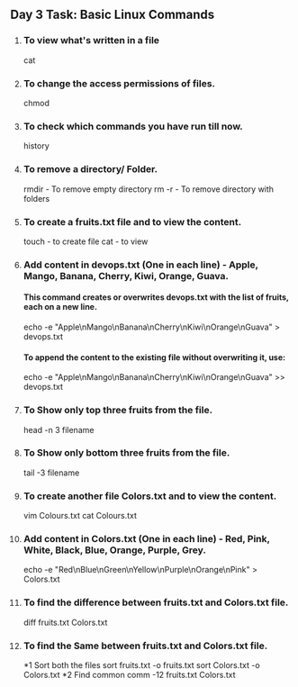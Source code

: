 ## Day 3 Task: Basic Linux Commands
1. ### To view what's written in a file
    cat
2. ### To change the access permissions of files.
   chmod
3. ### To check which commands you have run till now.
    history
4. ### To remove a directory/ Folder.
    rmdir - To remove empty directory
    rm -r - To remove directory with folders
5. ### To create a fruits.txt file and to view the content.
     touch - to create file
     cat - to view
6. ### Add content in devops.txt (One in each line) - Apple, Mango, Banana, Cherry, Kiwi, Orange, Guava.
   #### This command creates or overwrites devops.txt with the list of fruits, each on a new line.
   echo -e "Apple\nMango\nBanana\nCherry\nKiwi\nOrange\nGuava" > devops.txt
   #### To append the content to the existing file without overwriting it, use:
   echo -e "Apple\nMango\nBanana\nCherry\nKiwi\nOrange\nGuava" >> devops.txt
7. ### To Show only top three fruits from the file.
   head -n 3 filename
8. ### To Show only bottom three fruits from the file.
   tail -3 filename
9. ### To create another file Colors.txt and to view the content.
   vim Colours.txt 
   cat Colours.txt
11. ### Add content in Colors.txt (One in each line) - Red, Pink, White, Black, Blue, Orange, Purple, Grey.
     echo -e "Red\nBlue\nGreen\nYellow\nPurple\nOrange\nPink" > Colors.txt
10. ### To find the difference between fruits.txt and Colors.txt file.
    diff fruits.txt Colors.txt
11. ### To find the Same between fruits.txt and Colors.txt file.
    *1 Sort both the files
    sort fruits.txt -o fruits.txt
    sort Colors.txt -o Colors.txt
    *2 Find common
    comm -12 fruits.txt Colors.txt

